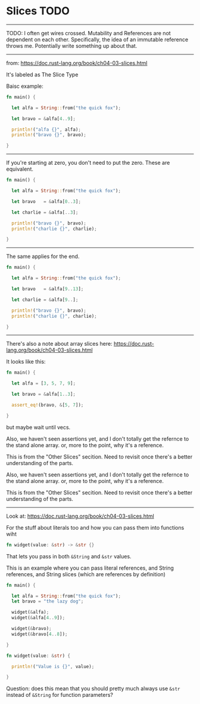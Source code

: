# Slices TODO

---

TODO: I often get wires crossed. Mutability and
References are not dependent on each other. Specifically,
the idea of an immutable reference throws me. Potentially
write something up about that.

---

from: https://doc.rust-lang.org/book/ch04-03-slices.html

It's labeled as The Slice Type

Baisc example:

```rust
fn main() {

  let alfa = String::from("the quick fox");

  let bravo = &alfa[4..9];

  println!("alfa {}", alfa);
  println!("bravo {}", bravo);

}
```

---

If you're starting at zero, you don't need to put the
zero. These are equivalent.

```rust
fn main() {

  let alfa = String::from("the quick fox");

  let bravo   = &alfa[0..3];

  let charlie = &alfa[..3];

  println!("bravo {}", bravo);
  println!("charlie {}", charlie);

}
```

---

The same applies for the end.

```rust
fn main() {

  let alfa = String::from("the quick fox");

  let bravo   = &alfa[9..13];

  let charlie = &alfa[9..];

  println!("bravo {}", bravo);
  println!("charlie {}", charlie);

}
```

---

There's also a note about array slices here:
https://doc.rust-lang.org/book/ch04-03-slices.html

It looks like this:

```rust
fn main() {

  let alfa = [3, 5, 7, 9];

  let bravo = &alfa[1..3];

  assert_eq!(bravo, &[5, 7]);

}
```

but maybe wait until vecs.

Also, we haven't seen assertions yet, and I don't
totally get the refernce to the stand alone array.
or, more to the point, why it's a reference.

This is from the "Other Slices" secition. Need
to revisit once there's a better understanding
of the parts.

Also, we haven't seen assertions yet, and I don't
totally get the refernce to the stand alone array.
or, more to the point, why it's a reference.

This is from the "Other Slices" secition. Need
to revisit once there's a better understanding
of the parts.

---

Look at:
https://doc.rust-lang.org/book/ch04-03-slices.html

For the stuff about literals too and how
you can pass them into functions wiht

```rust
fn widget(value: &str) -> &str {}
```

That lets you pass in both `&String` and
`&str` values.

This is an example where you can pass literal
references, and String references, and String
slices (which are references by definition)

```rust
fn main() {

  let alfa = String::from("the quick fox");
  let bravo = "the lazy dog";

  widget(&alfa);
  widget(&alfa[4..9]);

  widget(&bravo);
  widget(&bravo[4..8]);

}

fn widget(value: &str) {

  println!("Value is {}", value);

}
```

Question: does this mean that you should pretty
much always use `&str` instead of `&String` for
function parameters?
